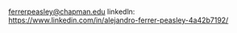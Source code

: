 ferrerpeasley@chapman.edu
linkedln: https://www.linkedin.com/in/alejandro-ferrer-peasley-4a42b7192/


<!---
alexferrer17/alexferrer17 is a ✨ special ✨ repository because its `README.md` (this file) appears on your GitHub profile.
You can click the Preview link to take a look at your changes.
--->
